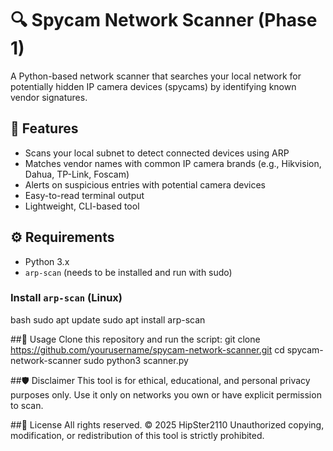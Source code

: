 # 🔍 Spycam Network Scanner (Phase 1)

A Python-based network scanner that searches your local network for potentially hidden IP camera devices (spycams) by identifying known vendor signatures.

## 📌 Features

- Scans your local subnet to detect connected devices using ARP
- Matches vendor names with common IP camera brands (e.g., Hikvision, Dahua, TP-Link, Foscam)
- Alerts on suspicious entries with potential camera devices
- Easy-to-read terminal output
- Lightweight, CLI-based tool

## ⚙️ Requirements

- Python 3.x
- `arp-scan` (needs to be installed and run with sudo)

### Install `arp-scan` (Linux)

bash
sudo apt update
sudo apt install arp-scan

##🚀 Usage
Clone this repository and run the script:
git clone https://github.com/yourusername/spycam-network-scanner.git
cd spycam-network-scanner
sudo python3 scanner.py


##🛡 Disclaimer
This tool is for ethical, educational, and personal privacy purposes only. Use it only on networks you own or have explicit permission to scan.

##📄 License
All rights reserved.
© 2025 HipSter2110
Unauthorized copying, modification, or redistribution of this tool is strictly prohibited.
